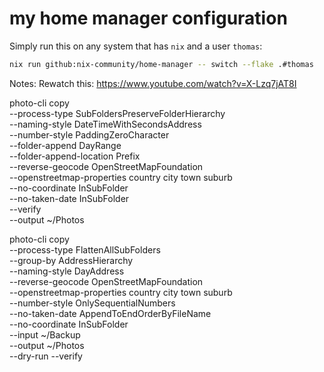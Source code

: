 # my home manager configuration

Simply run this on any system that has `nix` and a user `thomas`:
```bash
nix run github:nix-community/home-manager -- switch --flake .#thomas
```

Notes:
Rewatch this: https://www.youtube.com/watch?v=X-Lzq7jAT8I


photo-cli copy \
  --process-type SubFoldersPreserveFolderHierarchy \
  --naming-style DateTimeWithSecondsAddress \
  --number-style PaddingZeroCharacter \
  --folder-append DayRange \
  --folder-append-location Prefix \
  --reverse-geocode OpenStreetMapFoundation \
  --openstreetmap-properties country city town suburb \
  --no-coordinate InSubFolder \
  --no-taken-date InSubFolder \
  --verify \
  --output ~/Photos

photo-cli copy \
  --process-type FlattenAllSubFolders \
  --group-by AddressHierarchy \
  --naming-style DayAddress \
  --reverse-geocode OpenStreetMapFoundation \
  --openstreetmap-properties country city town suburb \
  --number-style OnlySequentialNumbers \
  --no-taken-date AppendToEndOrderByFileName \
  --no-coordinate InSubFolder \
  --input ~/Backup \
  --output ~/Photos \
  --dry-run --verify
